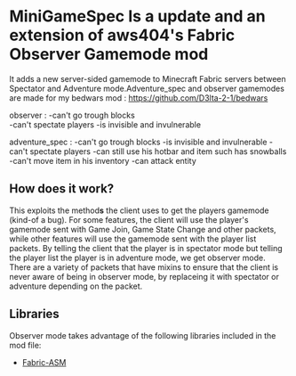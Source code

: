 # MiniGameSpec Is a update and an extension of aws404's Fabric Observer Gamemode mod
It adds a new server-sided gamemode to Minecraft Fabric servers between Spectator and Adventure mode.Adventure_spec and observer gamemodes are made for my bedwars mod : https://github.com/D3lta-2-1/bedwars

observer : 
-can't go trough blocks  
-can't spectate players
-is invisible and invulnerable

adventure_spec :
-can't go trough blocks
-is invisible and invulnerable
-can't spectate players
-can still use his hotbar and item such has snowballs
-can't move item in his inventory
-can attack entity

## How does it work?
This exploits the method**s** the client uses to get the players gamemode (kind-of a bug). For some features, the client will use the player's gamemode sent with Game Join, Game State Change and other packets, while other features will use the gamemode sent with the player list packets. By telling the client that the player is in spectator mode but telling the player list the player is in adventure mode, we get observer mode.  
There are a variety of packets that have mixins to ensure that the client is never aware of being in observer mode, by replaceing it with spectator or adventure depending on the packet.

## Libraries
Observer mode takes advantage of the following libraries included in the mod file:
* [Fabric-ASM](https://github.com/Chocohead/Fabric-ASM)
